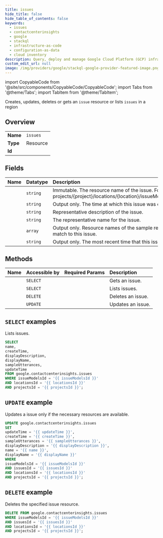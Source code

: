 ```yaml
---
title: issues
hide_title: false
hide_table_of_contents: false
keywords:
  - issues
  - contactcenterinsights
  - google
  - stackql
  - infrastructure-as-code
  - configuration-as-data
  - cloud inventory
description: Query, deploy and manage Google Cloud Platform (GCP) infrastructure and resources using SQL
custom_edit_url: null
image: /img/providers/google/stackql-google-provider-featured-image.png
---
```


import CopyableCode from '@site/src/components/CopyableCode/CopyableCode';
import Tabs from '@theme/Tabs';
import TabItem from '@theme/TabItem';

Creates, updates, deletes or gets an <code>issue</code> resource or lists <code>issues</code> in a region

## Overview
<table><tbody>
<tr><td><b>Name</b></td><td><code>issues</code></td></tr>
<tr><td><b>Type</b></td><td>Resource</td></tr>
<tr><td><b>Id</b></td><td><CopyableCode code="google.contactcenterinsights.issues" /></td></tr>
</tbody></table>

## Fields
| Name | Datatype | Description |
|:-----|:---------|:------------|
| <CopyableCode code="name" /> | `string` | Immutable. The resource name of the issue. Format: projects/{project}/locations/{location}/issueModels/{issue_model}/issues/{issue} |
| <CopyableCode code="createTime" /> | `string` | Output only. The time at which this issue was created. |
| <CopyableCode code="displayDescription" /> | `string` | Representative description of the issue. |
| <CopyableCode code="displayName" /> | `string` | The representative name for the issue. |
| <CopyableCode code="sampleUtterances" /> | `array` | Output only. Resource names of the sample representative utterances that match to this issue. |
| <CopyableCode code="updateTime" /> | `string` | Output only. The most recent time that this issue was updated. |

## Methods
| Name | Accessible by | Required Params | Description |
|:-----|:--------------|:----------------|:------------|
| <CopyableCode code="get" /> | `SELECT` | <CopyableCode code="issueModelsId, issuesId, locationsId, projectsId" /> | Gets an issue. |
| <CopyableCode code="list" /> | `SELECT` | <CopyableCode code="issueModelsId, locationsId, projectsId" /> | Lists issues. |
| <CopyableCode code="delete" /> | `DELETE` | <CopyableCode code="issueModelsId, issuesId, locationsId, projectsId" /> | Deletes an issue. |
| <CopyableCode code="patch" /> | `UPDATE` | <CopyableCode code="issueModelsId, issuesId, locationsId, projectsId" /> | Updates an issue. |

## `SELECT` examples

Lists issues.

```sql
SELECT
name,
createTime,
displayDescription,
displayName,
sampleUtterances,
updateTime
FROM google.contactcenterinsights.issues
WHERE issueModelsId = '{{ issueModelsId }}'
AND locationsId = '{{ locationsId }}'
AND projectsId = '{{ projectsId }}'; 
```

## `UPDATE` example

Updates a issue only if the necessary resources are available.

```sql
UPDATE google.contactcenterinsights.issues
SET 
updateTime = '{{ updateTime }}',
createTime = '{{ createTime }}',
sampleUtterances = '{{ sampleUtterances }}',
displayDescription = '{{ displayDescription }}',
name = '{{ name }}',
displayName = '{{ displayName }}'
WHERE 
issueModelsId = '{{ issueModelsId }}'
AND issuesId = '{{ issuesId }}'
AND locationsId = '{{ locationsId }}'
AND projectsId = '{{ projectsId }}';
```

## `DELETE` example

Deletes the specified issue resource.

```sql
DELETE FROM google.contactcenterinsights.issues
WHERE issueModelsId = '{{ issueModelsId }}'
AND issuesId = '{{ issuesId }}'
AND locationsId = '{{ locationsId }}'
AND projectsId = '{{ projectsId }}';
```
